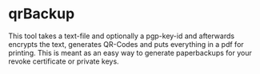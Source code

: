 qrBackup
========

This tool takes a text-file and optionally a pgp-key-id and afterwards
encrypts the text, generates QR-Codes and puts everything in a pdf for
printing. This is meant as an easy way to generate paperbackups for
your revoke certificate or private keys.